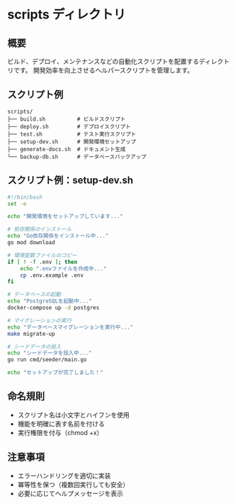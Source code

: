 # scripts ディレクトリ

## 概要
ビルド、デプロイ、メンテナンスなどの自動化スクリプトを配置するディレクトリです。
開発効率を向上させるヘルパースクリプトを管理します。

## スクリプト例
```
scripts/
├── build.sh          # ビルドスクリプト
├── deploy.sh         # デプロイスクリプト
├── test.sh           # テスト実行スクリプト
├── setup-dev.sh      # 開発環境セットアップ
├── generate-docs.sh  # ドキュメント生成
└── backup-db.sh      # データベースバックアップ
```

## スクリプト例：setup-dev.sh
```bash
#!/bin/bash
set -e

echo "開発環境をセットアップしています..."

# 依存関係のインストール
echo "Go依存関係をインストール中..."
go mod download

# 環境変数ファイルのコピー
if [ ! -f .env ]; then
    echo ".envファイルを作成中..."
    cp .env.example .env
fi

# データベースの起動
echo "PostgreSQLを起動中..."
docker-compose up -d postgres

# マイグレーションの実行
echo "データベースマイグレーションを実行中..."
make migrate-up

# シードデータの投入
echo "シードデータを投入中..."
go run cmd/seeder/main.go

echo "セットアップが完了しました！"
```

## 命名規則
- スクリプト名は小文字とハイフンを使用
- 機能を明確に表す名前を付ける
- 実行権限を付与（chmod +x）

## 注意事項
- エラーハンドリングを適切に実装
- 冪等性を保つ（複数回実行しても安全）
- 必要に応じてヘルプメッセージを表示